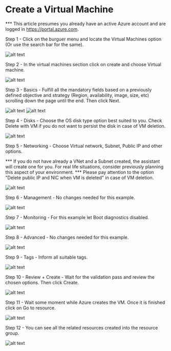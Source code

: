 # Create a Virtual Machine

*** This article presumes you already have an active Azure account and are logged in https://portal.azure.com.

Step 1 - Click on the burguer menu and locate the Virtual Machines option (Or use the search bar for the same).

![alt text](images/image1.png)

Step 2 - In the virtual machines section click on create and choose Virtual machine.

![alt text](images/image2.png)

Step 3 - Basics - Fulfill all the mandatory fields based on a previously defined objective and strategy (Region, availability, image, size, etc) scrolling down the page until the end. Then click Next.

![alt text](images/image3.png)
![alt text](images/image4.png)

Step 4 - Disks - Choose the OS disk type option best suited to you. Check Delete with VM if you do not want to persist the disk in case of VM deletion.

![alt text](images/image5.png)

Step 5 - Networking - Choose Virtual network, Subnet, Public IP and other options.

*** If you do not have already a VNet and a Subnet created, the assistant will create one for you. For real life situations, consider previously planning this aspect of your environment.
*** Please pay attention to the option "Delete public IP and NIC when VM is deleted" in case of VM deletion.

![alt text](images/image6.png)

Step 6 - Management - No changes needed for this example.

![alt text](images/image7.png)

Step 7 - Monitoring - For this example let Boot diagnostics disabled.

![alt text](images/image8.png)

Step 8 - Advanced - No changes needed for this example.

![alt text](images/image9.png)

Step 9 - Tags - Inform all suitable tags.

![alt text](images/image10.png)

Step 10 - Review + Create - Wait for the validation pass and review the chosen options. Then click Create.

![alt text](images/image11.png)

Step 11 - Wait some moment while Azure creates the VM. Once it is finished click on Go to resource.

![alt text](images/image12.png)

Step 12 - You can see all the related resources created into the resource group.

![alt text](images/image13.png)
